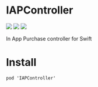 # IAPController

[![](https://img.shields.io/cocoapods/v/IAPController.svg?style=flat-square)](https://cocoapods.org/pods/MEViewExtensions)
![](https://img.shields.io/cocoapods/p/IAPController.svg?style=flat-square)
![](https://img.shields.io/cocoapods/l/IAPController.svg?style=flat-square)

In App Purchase controller for Swift

# Install

```
pod 'IAPController'
```
